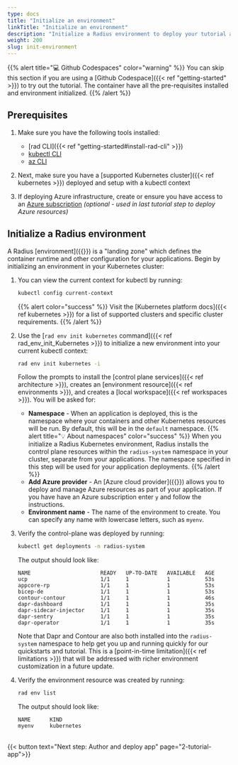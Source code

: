 ```yaml
---
type: docs
title: "Initialize an environment"
linkTitle: "Initialize an environment"
description: "Initialize a Radius environment to deploy your tutorial application to"
weight: 200
slug: init-environment
---
```


{{% alert title="💻 Github Codespaces" color="warning" %}}
You can skip this section if you are using a [Github Codespace]({{< ref "getting-started" >}}) to try out the tutorial. The container have all the pre-requisites installed and environment initialized.
{{% /alert %}}

## Prerequisites

1. Make sure you have the following tools installed:
   - [rad CLI]({{< ref "getting-started#install-rad-cli" >}})
   - [kubectl CLI](https://kubernetes.io/docs/tasks/tools/#kubectl)
   - [az CLI](http://aka.ms/azcli)

1. Next, make sure you have a [supported Kubernetes cluster]({{< ref kubernetes >}}) deployed and setup with a kubectl context

1. If deploying Azure infrastructure, create or ensure you have access to an [Azure subscription](https://azure.com) _(optional - used in last tutorial step to deploy Azure resources)_

## Initialize a Radius environment

A Radius [environment]({{<ref environments-concept>}}) is a "landing zone"  which defines the container runtime and other configuration for your applications. Begin by initializing an environment in your Kubernetes cluster:

1. You can view the current context for kubectl by running:

   ```bash
   kubectl config current-context
   ```

   {{% alert color="success" %}} Visit the [Kubernetes platform docs]({{< ref kubernetes >}}) for a list of supported clusters and specific cluster requirements.
   {{% /alert %}}

1. Use the [`rad env init kubernetes` command]({{< ref rad_env_init_Kubernetes >}}) to initialize a new environment into your current kubectl context:

   ```bash
   rad env init kubernetes -i
   ```

   Follow the prompts to install the [control plane services]({{< ref architecture >}}), creates an [environment resource]({{< ref environments >}}), and creates a [local workspace]({{< ref workspaces >}}). You will be asked for:

   - **Namespace** - When an application is deployed, this is the namespace where your containers and other Kubernetes resources will be run. By default, this will be in the `default` namespace.
   {{% alert title="💡 About namespaces" color="success" %}} When you initialize a Radius Kubernetes environment, Radius installs the control plane resources within    the `radius-system` namespace in your cluster, separate from your applications. The namespace specified in this step will be used for your application deployments.
   {{% /alert %}}
   -  **Add Azure provider** - An [Azure cloud provider]({{<ref providers>}}) allows you to deploy and manage Azure resources as part of your application. If you have have an Azure subscription enter `y` and follow the instructions.
   - **Environment name** - The name of the environment to create. You can specify any name with lowercase letters, such as `myenv`.

1. Verify the control-plane was deployed by running:

   ```bash
   kubectl get deployments -n radius-system
   ```

   The output should look like:

   ```
   NAME                      READY   UP-TO-DATE   AVAILABLE   AGE
   ucp                       1/1     1            1           53s
   appcore-rp                1/1     1            1           53s
   bicep-de                  1/1     1            1           53s
   contour-contour           1/1     1            1           46s
   dapr-dashboard            1/1     1            1           35s
   dapr-sidecar-injector     1/1     1            1           35s
   dapr-sentry               1/1     1            1           35s
   dapr-operator             1/1     1            1           35s
   ```

   Note that Dapr and Contour are also both installed into the `radius-system` namespace to help get you up and running quickly for our quickstarts and tutorial. This is a [point-in-time limitation]({{< ref limitations >}}) that will be addressed with richer environment customization in a future update.

1. Verify the environment resource was created by running:

   ```bash
   rad env list
   ```

   The output should look like:

   ```
   NAME      KIND   
   myenv     kubernetes
   ```
<br>{{< button text="Next step: Author and deploy app" page="2-tutorial-app">}}
